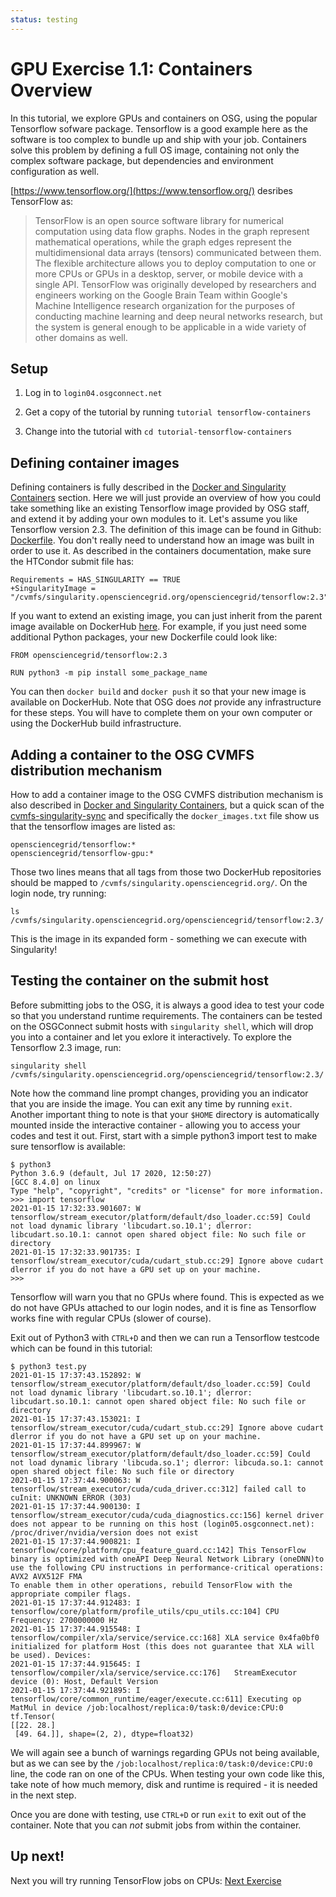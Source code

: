 ```yaml
---
status: testing
---
```


GPU Exercise 1.1: Containers Overview
=====================================

In this tutorial, we explore GPUs and containers on OSG, using the popular Tensorflow
sofware package. Tensorflow is a good example here as the software is too complex to
bundle up and ship with your job. Containers solve this problem by defining a full
OS image, containing not only the complex software package, but dependencies and
environment configuration as well.

[https://www.tensorflow.org/](https://www.tensorflow.org/) desribes TensorFlow as:

> TensorFlow is an open source software library for numerical
> computation using data flow graphs. Nodes in the graph represent
> mathematical operations, while the graph edges represent the
> multidimensional data arrays (tensors) communicated between them. The
> flexible architecture allows you to deploy computation to one or more
> CPUs or GPUs in a desktop, server, or mobile device with a single
> API. TensorFlow was originally developed by researchers and engineers
> working on the Google Brain Team within Google's Machine Intelligence
> research organization for the purposes of conducting machine learning
> and deep neural networks research, but the system is general enough to
> be applicable in a wide variety of other domains as well.


Setup
-----

1. Log in to `login04.osgconnect.net`

2. Get a copy of the tutorial by running `tutorial tensorflow-containers`

3. Change into the tutorial with `cd tutorial-tensorflow-containers`


Defining container images
-------------------------

Defining containers is fully described in the [Docker and Singularity Containers](https://support.opensciencegrid.org/support/solutions/articles/12000024676)
section. Here we will just provide an overview of how you could take something
like an existing Tensorflow image provided by OSG staff, and extend it by
adding your own modules to it. Let's assume you like Tensorflow version
2.3. The definition of this image can be found in Github: [Dockerfile](https://github.com/opensciencegrid/osgvo-tensorflow/blob/2.3/Dockerfile). You don't really need to
understand how an image was built in order to use it. As described in
the containers documentation, make sure the HTCondor submit file has:


    Requirements = HAS_SINGULARITY == TRUE
    +SingularityImage = "/cvmfs/singularity.opensciencegrid.org/opensciencegrid/tensorflow:2.3"


If you want to extend an existing image, you can just inherit from the
parent image available on DockerHub [here](https://hub.docker.com/r/opensciencegrid/tensorflow).
For example, if you just need some additional Python packages, your
new Dockerfile could look like:


    FROM opensciencegrid/tensorflow:2.3

    RUN python3 -m pip install some_package_name


You can then `docker build` and `docker push` it so that your new
image is available on DockerHub. Note that OSG does _not_ provide
any infrastructure for these steps. You will have to complete
them on your own computer or using the DockerHub build
infrastructure.


Adding a container to the OSG CVMFS distribution mechanism
----------------------------------------------------------

How to add a container image to the OSG CVMFS distribution mechanism is also
described in [Docker and Singularity Containers](https://support.opensciencegrid.org/support/solutions/articles/12000024676),
but a quick scan of the [cvmfs-singularity-sync](https://github.com/opensciencegrid/cvmfs-singularity-sync) and specifically the `docker_images.txt` file show us that the tensorflow
images are listed as:

    opensciencegrid/tensorflow:*
    opensciencegrid/tensorflow-gpu:*

Those two lines means that all tags from those two DockerHub repositories should
be mapped to `/cvmfs/singularity.opensciencegrid.org/`. On the login node, try
running:

    ls /cvmfs/singularity.opensciencegrid.org/opensciencegrid/tensorflow:2.3/

This is the image in its expanded form - something we can execute with Singularity!


Testing the container on the submit host
----------------------------------------

Before submitting jobs to the OSG, it is always a good idea to test your code
so that you understand runtime requirements. The containers can be tested
on the OSGConnect submit hosts with `singularity shell`, which will drop you
into a container and let you exlore it interactively. To explore the
Tensorflow 2.3 image, run:

    singularity shell /cvmfs/singularity.opensciencegrid.org/opensciencegrid/tensorflow:2.3/

Note how the command line prompt changes, providing you an indicator that
you are inside the image. You can exit any time by running `exit`. Another
important thing to note is that your `$HOME` directory is automatically
mounted inside the interactive container - allowing you to access your
codes and test it out. First, start with a simple python3 import test to
make sure tensorflow is available:

    $ python3
    Python 3.6.9 (default, Jul 17 2020, 12:50:27)
    [GCC 8.4.0] on linux
    Type "help", "copyright", "credits" or "license" for more information.
    >>> import tensorflow
    2021-01-15 17:32:33.901607: W tensorflow/stream_executor/platform/default/dso_loader.cc:59] Could not load dynamic library 'libcudart.so.10.1'; dlerror: libcudart.so.10.1: cannot open shared object file: No such file or directory
    2021-01-15 17:32:33.901735: I tensorflow/stream_executor/cuda/cudart_stub.cc:29] Ignore above cudart dlerror if you do not have a GPU set up on your machine.
    >>>

Tensorflow will warn you that no GPUs where found. This is expected as we
do not have GPUs attached to our login nodes, and it is fine as Tensorflow
works fine with regular CPUs (slower of course).

Exit out of Python3 with `CTRL+D` and then we can run a Tensorflow testcode
which can be found in this tutorial:

    $ python3 test.py
    2021-01-15 17:37:43.152892: W tensorflow/stream_executor/platform/default/dso_loader.cc:59] Could not load dynamic library 'libcudart.so.10.1'; dlerror: libcudart.so.10.1: cannot open shared object file: No such file or directory
    2021-01-15 17:37:43.153021: I tensorflow/stream_executor/cuda/cudart_stub.cc:29] Ignore above cudart dlerror if you do not have a GPU set up on your machine.
    2021-01-15 17:37:44.899967: W tensorflow/stream_executor/platform/default/dso_loader.cc:59] Could not load dynamic library 'libcuda.so.1'; dlerror: libcuda.so.1: cannot open shared object file: No such file or directory
    2021-01-15 17:37:44.900063: W tensorflow/stream_executor/cuda/cuda_driver.cc:312] failed call to cuInit: UNKNOWN ERROR (303)
    2021-01-15 17:37:44.900130: I tensorflow/stream_executor/cuda/cuda_diagnostics.cc:156] kernel driver does not appear to be running on this host (login05.osgconnect.net): /proc/driver/nvidia/version does not exist
    2021-01-15 17:37:44.900821: I tensorflow/core/platform/cpu_feature_guard.cc:142] This TensorFlow binary is optimized with oneAPI Deep Neural Network Library (oneDNN)to use the following CPU instructions in performance-critical operations:  AVX2 AVX512F FMA
    To enable them in other operations, rebuild TensorFlow with the appropriate compiler flags.
    2021-01-15 17:37:44.912483: I tensorflow/core/platform/profile_utils/cpu_utils.cc:104] CPU Frequency: 2700000000 Hz
    2021-01-15 17:37:44.915548: I tensorflow/compiler/xla/service/service.cc:168] XLA service 0x4fa0bf0 initialized for platform Host (this does not guarantee that XLA will be used). Devices:
    2021-01-15 17:37:44.915645: I tensorflow/compiler/xla/service/service.cc:176]   StreamExecutor device (0): Host, Default Version
    2021-01-15 17:37:44.921895: I tensorflow/core/common_runtime/eager/execute.cc:611] Executing op MatMul in device /job:localhost/replica:0/task:0/device:CPU:0
    tf.Tensor(
    [[22. 28.]
     [49. 64.]], shape=(2, 2), dtype=float32)

We will again see a bunch of warnings regarding GPUs not being available, but as
we can see by the `/job:localhost/replica:0/task:0/device:CPU:0` line, the code ran
on one of the CPUs. When testing your own code like this, take note of how much
memory, disk and runtime is required - it is needed in the next step.

Once you are done with testing, use `CTRL+D` or run `exit` to exit out of
the container. Note that you can _not_ submit jobs from within the container.


Up next!
--------

Next you will try running TensorFlow jobs on CPUs:
[Next Exercise](../part1-ex2-cpu-jobs.md)

